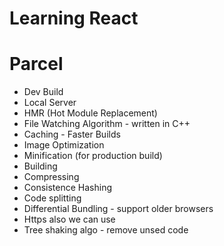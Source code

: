 # Learning React


# Parcel
- Dev Build
- Local Server
- HMR (Hot Module Replacement)
- File Watching Algorithm - written in C++
- Caching - Faster Builds
- Image Optimization
- Minification (for production build)
- Building
- Compressing
- Consistence Hashing
- Code splitting
- Differential Bundling -  support older browsers
- Https also we can use
- Tree shaking algo - remove unsed code